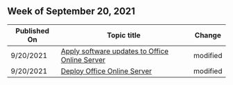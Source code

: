 <!-- This file is generated automatically each week. Changes made to this file will be overwritten.-->



## Week of September 20, 2021


| Published On |Topic title | Change |
|------|------------|--------|
| 9/20/2021 | [Apply software updates to Office Online Server](/OfficeOnlineServer/apply-software-updates-to-office-online-server) | modified |
| 9/20/2021 | [Deploy Office Online Server](/OfficeOnlineServer/deploy-office-online-server) | modified |
